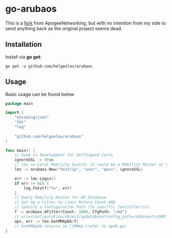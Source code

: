 # go-arubaos

This is a [fork](https://github.com/ApogeeNetworking/arubaos) from ApogeeNetworking, but with no intention from my
side to send anything back as the original project seems dead.

## Installation

Install via **go get**:

```shell
go get -u github.com/helgeolav/arubaos
```

## Usage
Basic usage can be found below

```go
package main

import (
    "encoding/json"
    "fmt"
    "log"
    
    "github.com/helgeolav/arubaos"
)

func main() {
    // Used in Development for SelfSigned Certs
    ignoreSSL := true
    // lms == Local Mobility Switch; it could be a Mobility Master or Controller
    lms := arubaos.New("host/ip", "user", "pass", ignoreSSL)

    err := lms.Login()
    if err != nil {
        log.Fatalf("%v", err)
    }
    // Query Mobility Master for AP Database
    // Set Up a Filter to Limit Return Count AND
    // Specify a Configuration Path (to specific Controller(s))
    f := arubaos.AFilter{Count: 1000, CfgPath: "/md"}
    // uri=/configuration/object/apdatabase?config_path=/md&count=1000
    aps, err := lms.GetMMApDb(f)
    // GetMMApDb returns an []MMAp (refer to apdb.go)
}
```
